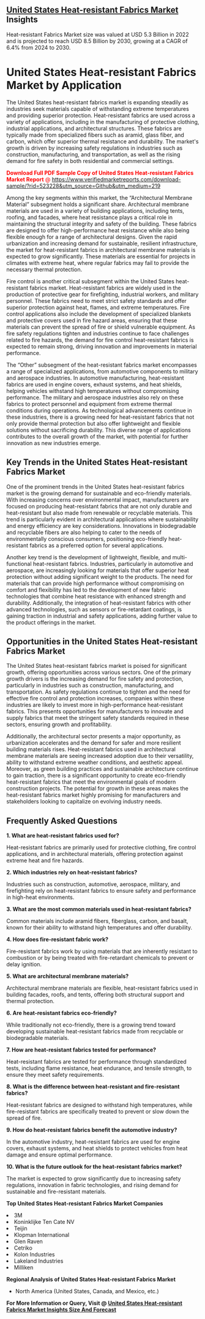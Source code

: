 <h2><a href="https://www.verifiedmarketreports.com/download-sample/?rid=523228&amp;utm_source=Github&amp;utm_medium=219" target="_blank">United States Heat-resistant Fabrics Market</a> Insights</h2><p>Heat-resistant Fabrics Market size was valued at USD 5.3 Billion in 2022 and is projected to reach USD 8.5 Billion by 2030, growing at a CAGR of 6.4% from 2024 to 2030.</p><p><h1>United States Heat-resistant Fabrics Market by Application</h1> <p>The United States heat-resistant fabrics market is expanding steadily as industries seek materials capable of withstanding extreme temperatures and providing superior protection. Heat-resistant fabrics are used across a variety of applications, including in the manufacturing of protective clothing, industrial applications, and architectural structures. These fabrics are typically made from specialized fibers such as aramid, glass fiber, and carbon, which offer superior thermal resistance and durability. The market's growth is driven by increasing safety regulations in industries such as construction, manufacturing, and transportation, as well as the rising demand for fire safety in both residential and commercial settings.</p> <p><p><span class=""><span style="color: #ff0000;"><strong>Download Full PDF Sample Copy of United States Heat-resistant Fabrics Market Report</strong> @ </span><a href="https://www.verifiedmarketreports.com/download-sample/?rid=523228&amp;utm_source=Github&amp;utm_medium=219" target="_blank">https://www.verifiedmarketreports.com/download-sample/?rid=523228&amp;utm_source=Github&amp;utm_medium=219</a></span></p></p> <p>Among the key segments within this market, the “Architectural Membrane Material” subsegment holds a significant share. Architectural membrane materials are used in a variety of building applications, including tents, roofing, and facades, where heat resistance plays a critical role in maintaining the structural integrity and safety of the building. These fabrics are designed to offer high-performance heat resistance while also being flexible enough for a range of architectural designs. Given the rapid urbanization and increasing demand for sustainable, resilient infrastructure, the market for heat-resistant fabrics in architectural membrane materials is expected to grow significantly. These materials are essential for projects in climates with extreme heat, where regular fabrics may fail to provide the necessary thermal protection. <p>Fire control is another critical subsegment within the United States heat-resistant fabrics market. Heat-resistant fabrics are widely used in the production of protective gear for firefighting, industrial workers, and military personnel. These fabrics need to meet strict safety standards and offer superior protection against heat, flames, and extreme temperatures. Fire control applications also include the development of specialized blankets and protective covers used in fire hazard areas, ensuring that these materials can prevent the spread of fire or shield vulnerable equipment. As fire safety regulations tighten and industries continue to face challenges related to fire hazards, the demand for fire control heat-resistant fabrics is expected to remain strong, driving innovation and improvements in material performance. <p>The “Other” subsegment of the heat-resistant fabrics market encompasses a range of specialized applications, from automotive components to military and aerospace industries. In automotive manufacturing, heat-resistant fabrics are used in engine covers, exhaust systems, and heat shields, helping vehicles withstand high temperatures without compromising performance. The military and aerospace industries also rely on these fabrics to protect personnel and equipment from extreme thermal conditions during operations. As technological advancements continue in these industries, there is a growing need for heat-resistant fabrics that not only provide thermal protection but also offer lightweight and flexible solutions without sacrificing durability. This diverse range of applications contributes to the overall growth of the market, with potential for further innovation as new industries emerge. <h2>Key Trends in the United States Heat-resistant Fabrics Market</h2> <p>One of the prominent trends in the United States heat-resistant fabrics market is the growing demand for sustainable and eco-friendly materials. With increasing concerns over environmental impact, manufacturers are focused on producing heat-resistant fabrics that are not only durable and heat-resistant but also made from renewable or recyclable materials. This trend is particularly evident in architectural applications where sustainability and energy efficiency are key considerations. Innovations in biodegradable and recyclable fibers are also helping to cater to the needs of environmentally conscious consumers, positioning eco-friendly heat-resistant fabrics as a preferred option for several applications.</p> <p>Another key trend is the development of lightweight, flexible, and multi-functional heat-resistant fabrics. Industries, particularly in automotive and aerospace, are increasingly looking for materials that offer superior heat protection without adding significant weight to the products. The need for materials that can provide high performance without compromising on comfort and flexibility has led to the development of new fabric technologies that combine heat resistance with enhanced strength and durability. Additionally, the integration of heat-resistant fabrics with other advanced technologies, such as sensors or fire-retardant coatings, is gaining traction in industrial and safety applications, adding further value to the product offerings in the market.</p> <h2>Opportunities in the United States Heat-resistant Fabrics Market</h2> <p>The United States heat-resistant fabrics market is poised for significant growth, offering opportunities across various sectors. One of the primary growth drivers is the increasing demand for fire safety and protection, particularly in industries such as construction, manufacturing, and transportation. As safety regulations continue to tighten and the need for effective fire control and protection increases, companies within these industries are likely to invest more in high-performance heat-resistant fabrics. This presents opportunities for manufacturers to innovate and supply fabrics that meet the stringent safety standards required in these sectors, ensuring growth and profitability.</p> <p>Additionally, the architectural sector presents a major opportunity, as urbanization accelerates and the demand for safer and more resilient building materials rises. Heat-resistant fabrics used in architectural membrane materials are seeing increased adoption due to their versatility, ability to withstand extreme weather conditions, and aesthetic appeal. Moreover, as green building practices and sustainable architecture continue to gain traction, there is a significant opportunity to create eco-friendly heat-resistant fabrics that meet the environmental goals of modern construction projects. The potential for growth in these areas makes the heat-resistant fabrics market highly promising for manufacturers and stakeholders looking to capitalize on evolving industry needs.</p> <h2>Frequently Asked Questions</h2> <p><strong>1. What are heat-resistant fabrics used for?</strong></p> <p>Heat-resistant fabrics are primarily used for protective clothing, fire control applications, and in architectural materials, offering protection against extreme heat and fire hazards.</p> <p><strong>2. Which industries rely on heat-resistant fabrics?</strong></p> <p>Industries such as construction, automotive, aerospace, military, and firefighting rely on heat-resistant fabrics to ensure safety and performance in high-heat environments.</p> <p><strong>3. What are the most common materials used in heat-resistant fabrics?</strong></p> <p>Common materials include aramid fibers, fiberglass, carbon, and basalt, known for their ability to withstand high temperatures and offer durability.</p> <p><strong>4. How does fire-resistant fabric work?</strong></p> <p>Fire-resistant fabrics work by using materials that are inherently resistant to combustion or by being treated with fire-retardant chemicals to prevent or delay ignition.</p> <p><strong>5. What are architectural membrane materials?</strong></p> <p>Architectural membrane materials are flexible, heat-resistant fabrics used in building facades, roofs, and tents, offering both structural support and thermal protection.</p> <p><strong>6. Are heat-resistant fabrics eco-friendly?</strong></p> <p>While traditionally not eco-friendly, there is a growing trend toward developing sustainable heat-resistant fabrics made from recyclable or biodegradable materials.</p> <p><strong>7. How are heat-resistant fabrics tested for performance?</strong></p> <p>Heat-resistant fabrics are tested for performance through standardized tests, including flame resistance, heat endurance, and tensile strength, to ensure they meet safety requirements.</p> <p><strong>8. What is the difference between heat-resistant and fire-resistant fabrics?</strong></p> <p>Heat-resistant fabrics are designed to withstand high temperatures, while fire-resistant fabrics are specifically treated to prevent or slow down the spread of fire.</p> <p><strong>9. How do heat-resistant fabrics benefit the automotive industry?</strong></p> <p>In the automotive industry, heat-resistant fabrics are used for engine covers, exhaust systems, and heat shields to protect vehicles from heat damage and ensure optimal performance.</p> <p><strong>10. What is the future outlook for the heat-resistant fabrics market?</strong></p> <p>The market is expected to grow significantly due to increasing safety regulations, innovation in fabric technologies, and rising demand for sustainable and fire-resistant materials.</p></p><p><strong>Top United States Heat-resistant Fabrics Market Companies</strong></p><div data-test-id=""><p><li>3M</li><li> Koninklijke Ten Cate NV</li><li> Teijin</li><li> Klopman International</li><li> Glen Raven</li><li> Cetriko</li><li> Kolon Industries</li><li> Lakeland Industries</li><li> Milliken</li></p><div><strong>Regional Analysis of&nbsp;United States Heat-resistant Fabrics Market</strong></div><ul><li dir="ltr"><p dir="ltr">North America&nbsp;(United States, Canada, and Mexico, etc.)</p></li></ul><p><strong>For More Information or Query, Visit @&nbsp;</strong><strong><a href="https://www.verifiedmarketreports.com/product/heat-resistant-fabrics-market/?utm_source=Github&amp;utm_medium=219" target="_blank">United States Heat-resistant Fabrics Market Insights Size And Forecast</a></strong></p></div>
